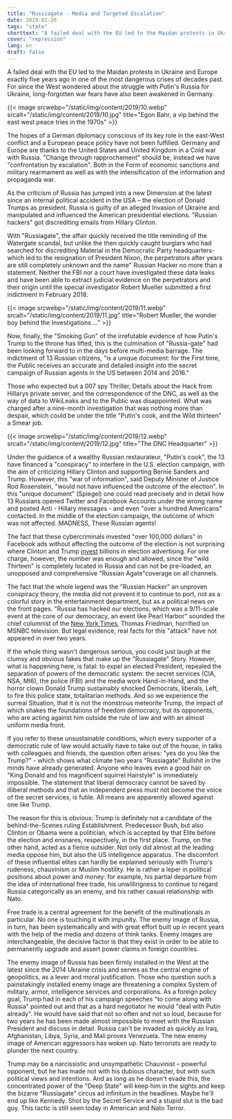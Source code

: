 ```yaml
---
title: "Russiagate - Media and Targeted Escalation"
date: 2019-02-26
tags: "state"
shorttext: "A failed deal with the EU led to the Maidan protests in Ukraine and the world pay with the cold war again."
cover: "repression"
lang: en
draft: false
---
```


A failed deal with the EU led to the Maidan protests in Ukraine and Europe exactly five years ago in one of the most dangerous crises of decades past. For since the West wondered about the struggle with Putin's Russia for Ukraine, long-forgotten war fears have also been awakened in Germany.

{{< image srcwebp="/static/img/content/2019/10.webp" srcalt="/static/img/content/2019/10.jpg" title="Egon Bahr, a vip behind the east west peace tries in the 1970s" >}}

The hopes of a German diplomacy conscious of its key role in the east-West conflict and a European peace policy have not been fulfilled. Germany and Europe are thanks to the United States and United Kingdom in a Cold war with Russia. "Change through rapprochement" should be, instead we have "confrontation by escalation". Both in the Form of economic sanctions and military rearmament as well as with the intensification of the information and propaganda war.

As the criticism of Russia has jumped into a new Dimension at the latest since an internal political accident in the USA – the election of Donald Trumps as president. Russia is guilty of an alleged Invasion of Ukraine and manipulated and influenced the American presidential elections. "Russian hackers" got discrediting emails from Hillary Clinton.

With "Russiagate", the affair quickly received the title reminding of the Watergate scandal, but unlike the then quickly caught burglars who had searched for discrediting Material in the Democratic Party headquarters-which led to the resignation of President Nixon, the perpetrators after years are still completely unknown and the name" Russian Hacker no more than a statement. Neither the FBI nor a court have investigated these data leaks and have been able to extract judicial evidence on the perpetrators and their origin until the special investigator Robert Mueller submitted a first indictment in February 2018.

{{< image srcwebp="/static/img/content/2019/11.webp" srcalt="/static/img/content/2019/11.jpg" title="Robert Mueller, the wonder boy behind the Investigations ..." >}}

Now, finally, the "Smoking Gun" of the irrefutable evidence of how Putin's Trump to the throne has lifted, this is the culmination of "Russia-gate" had been looking forward to in the days before multi-media barrage. The indictment of 13 Russian citizens, "is a unique document: for the First time, the Public receives an accurate and detailed insight into the secret campaign of Russian agents in the US between 2014 and 2016."

Those who expected but a 007 spy Thriller, Details about the Hack from Hillarys private server, and the correspondence of the DNC, as well as the way of data to WikiLeaks and to the Public was disappointed. What was charged after a nine-month investigation that was nothing more than despair, which could be under the title "Putin's cook, and the Wild thirteen" a Smear job.

{{< image srcwebp="/static/img/content/2019/12.webp" srcalt="/static/img/content/2019/12.jpg" title="The DNC Headquarter" >}}

Under the guidance of a wealthy Russian restaurateur, "Putin's cook", the 13 have financed a "conspiracy" to interfere in the U.S. election campaign, with the aim of criticizing Hillary Clinton and supporting Bernie Sanders and Trump. However, this "war of information", said Deputy Minister of Justice Rod Rosenstein, "would not have influenced the outcome of the election". In this "unique document" (Spiegel) one could read precisely and in detail how 13 Russians opened Twitter and Facebook Accounts under the wrong name and posted Anti - Hillary messages - and even "over a hundred Americans" contacted. In the middle of the election campaign, the outcome of which was not affected. MADNESS, These Russian agents!

The fact that these cybercriminals invested "over 100,000 dollars" in Facebook ads without affecting the outcome of the election is not surprising where Clinton and Trump [invest](https://www.washingtonpost.com/news/wonk/wp/2017/04/14/somebody-just-put-a-price-tag-on-the-2016-election-its-a-doozy/ "Somebody just put a price tag on the 2016 election. It’s a doozy.") billions in election advertising. For one charge, however, the number was enough and allowed, since the "wild Thirteen" is completely located in Russia and can not be pre-loaded, an unopposed and comprehensive "Russian Agate"coverage on all channels.

The fact that the whole legend was the "Russian Hacker" an unproven conspiracy theory, the media did not prevent it to continue to port, not as a colorful story in the entertainment department, but as a political news on the front pages. "Russia has hacked our elections, which was a 9/11-scale event at the core of our democracy, an event like Pearl Harbor" sounded the chief columnist of the [New York Times](https://www.newsbusters.org/blogs/nb/scott-whitlock/2017/02/14/nyts-tom-friedman-freaks-over-trumps-pearl-harbor-911-scale-lies "NYT's Tom Friedman Freaks Over Trump’s ‘Pearl Harbor,’ ‘9/11-Scale’ ‘Lies’"), Thomas Friedman, horrified on MSNBC television. But legal evidence, real facts for this "attack" have not appeared in over two years.

If the whole thing wasn't dangerous serious, you could just laugh at the clumsy and obvious fakes that make up the "Russiagate" Story. However, what is happening here, is fatal: to expel an elected President, repealed the separation of powers of the democratic system: the secret services (CIA, NSA, MI6), the police (FBI) and the media work Hand-in-Hand, and the horror clown Donald Trump sustainably shocked Democrats, liberals, Left, to fire this police state, totalitarian methods. And so we experience the surreal Situation, that it is not the monstrous meteorite Trump, the impact of which shakes the foundations of freedom democracy, but its opponents, who are acting against him outside the rule of law and with an almost uniform media front.

If you refer to these unsustainable conditions, which every supporter of a democratic rule of law would actually have to take out of the house, in talks with colleagues and friends, the question often arises: "yes do you like the Trump?" - which shows what climate two years "Russiagate" Bullshit in the minds have already generated. Anyone who leaves even a good hair on "King Donald and his magnificent squirrel Hairstyle" is immediately impossible. The statement that liberal democracy cannot be saved by illiberal methods and that an independent press must not become the voice of the secret services, is futile. All means are apparently allowed against one like Trump.

The reason for this is obvious: Trump is definitely not a candidate of the behind-the-Scenes ruling Establishment. Predecessor Bush, but also Clinton or Obama were a politician, which is accepted by that Elite before the election and ensnares, respectively, in the first place. Trump, on the other hand, acted as a fierce outsider. Not only did almost all the leading media oppose him, but also the US intelligence apparatus. The discomfort of these influential elites can hardly be explained seriously with Trump's rudeness, chauvinism or Muslim hostility. He is rather a leper in political positions about power and money: for example, his partial departure from the idea of international free trade, his unwillingness to continue to regard Russia categorically as an enemy, and his rather casual relationship with Nato.

Free trade is a central agreement for the benefit of the multinationals in particular. No one is touching it with impunity. The enemy image of Russia, in turn, has been systematically and with great effort built up in recent years with the help of the media and dozens of think tanks. Enemy images are interchangeable, the decisive factor is that they exist in order to be able to permanently upgrade and assert power claims in foreign countries.

The enemy image of Russia has been firmly installed in the West at the latest since the 2014 Ukraine crisis and serves as the central engine of geopolitics, as a lever and moral justification. Those who question such a painstakingly installed enemy image are threatening a complex System of military, armor, intelligence services and corporations. As a foreign policy goal, Trump had in each of his campaign speeches "to come along with Russia" pointed out and that as a hard negotiator he would "deal with Putin already". He would have said that not so often and not so loud, because for two years he has been made almost impossible to meet with the Russian President and discuss in detail. Russia can't be invaded as quickly as Iraq, Afghanistan, Libya, Syria, and Mali proves Venezuela. The new enemy image of American aggressors has woken up. Nato terrorists are ready to plunder the next country.

Trump may be a narcissistic and unsympathetic Chauvinist – powerful opponent, but he has made not with his dubious character, but with such political views and intentions. And as long as he doesn't evade this, the concentrated power of the "Deep State" will keep him in the sights and keep the bizarre "Russiagate" circus ad infinitum in the headlines. Maybe he'll end up like Kennedy. Shot by the Secret Service and a stupid slut is the bad guy. This tactic is still seen today in American and Nato Terror.
